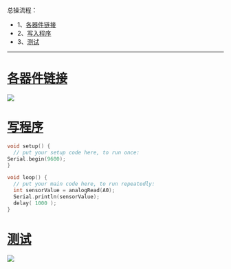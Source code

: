 总操流程：
- 1、[各器件链接](#arduino-01)
- 2、[写入程序](#arduino-02)
- 3、[测试](#arduino-03)

----------
# <a name="arduino-01" href="#" >各器件链接</a>
![](image/14-1.png)
# <a name="arduino-02" href="#" >写程序</a>
```c
void setup() {
  // put your setup code here, to run once:
Serial.begin(9600);
}

void loop() {
  // put your main code here, to run repeatedly:
  int sensorValue = analogRead(A0);
  Serial.println(sensorValue);
  delay( 1000 );
}
```
# <a name="arduino-03" href="#" >测试</a>
![](image/14-2.png)